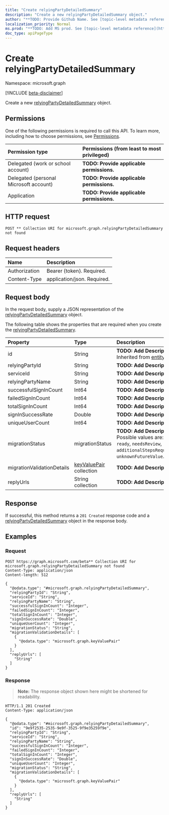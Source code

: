 ```yaml
---
title: "Create relyingPartyDetailedSummary"
description: "Create a new relyingPartyDetailedSummary object."
author: "**TODO: Provide Github Name. See [topic-level metadata reference](https://msgo.azurewebsites.net/add/document/guidelines/metadata.html#topic-level-metadata)**"
localization_priority: Normal
ms.prod: "**TODO: Add MS prod. See [topic-level metadata reference](https://msgo.azurewebsites.net/add/document/guidelines/metadata.html#topic-level-metadata)**"
doc_type: apiPageType
---
```


# Create relyingPartyDetailedSummary
Namespace: microsoft.graph

[!INCLUDE [beta-disclaimer](../../includes/beta-disclaimer.md)]

Create a new [relyingPartyDetailedSummary](../resources/relyingpartydetailedsummary.md) object.

## Permissions
One of the following permissions is required to call this API. To learn more, including how to choose permissions, see [Permissions](/graph/permissions-reference).

|Permission type|Permissions (from least to most privileged)|
|:---|:---|
|Delegated (work or school account)|**TODO: Provide applicable permissions.**|
|Delegated (personal Microsoft account)|**TODO: Provide applicable permissions.**|
|Application|**TODO: Provide applicable permissions.**|

## HTTP request

<!-- {
  "blockType": "ignored"
}
-->
``` http
POST ** Collection URI for microsoft.graph.relyingPartyDetailedSummary not found
```

## Request headers
|Name|Description|
|:---|:---|
|Authorization|Bearer {token}. Required.|
|Content-Type|application/json. Required.|

## Request body
In the request body, supply a JSON representation of the [relyingPartyDetailedSummary](../resources/relyingpartydetailedsummary.md) object.

The following table shows the properties that are required when you create the [relyingPartyDetailedSummary](../resources/relyingpartydetailedsummary.md).

|Property|Type|Description|
|:---|:---|:---|
|id|String|**TODO: Add Description** Inherited from [entity](../resources/entity.md)|
|relyingPartyId|String|**TODO: Add Description**|
|serviceId|String|**TODO: Add Description**|
|relyingPartyName|String|**TODO: Add Description**|
|successfulSignInCount|Int64|**TODO: Add Description**|
|failedSignInCount|Int64|**TODO: Add Description**|
|totalSignInCount|Int64|**TODO: Add Description**|
|signInSuccessRate|Double|**TODO: Add Description**|
|uniqueUserCount|Int64|**TODO: Add Description**|
|migrationStatus|migrationStatus|**TODO: Add Description**. Possible values are: `ready`, `needsReview`, `additionalStepsRequired`, `unknownFutureValue`.|
|migrationValidationDetails|[keyValuePair](../resources/synchronization-keyvaluepair.md) collection|**TODO: Add Description**|
|replyUrls|String collection|**TODO: Add Description**|



## Response

If successful, this method returns a `201 Created` response code and a [relyingPartyDetailedSummary](../resources/relyingpartydetailedsummary.md) object in the response body.

## Examples

### Request
<!-- {
  "blockType": "request",
  "name": "create_relyingpartydetailedsummary_from_"
}
-->
``` http
POST https://graph.microsoft.com/beta** Collection URI for microsoft.graph.relyingPartyDetailedSummary not found
Content-Type: application/json
Content-length: 512

{
  "@odata.type": "#microsoft.graph.relyingPartyDetailedSummary",
  "relyingPartyId": "String",
  "serviceId": "String",
  "relyingPartyName": "String",
  "successfulSignInCount": "Integer",
  "failedSignInCount": "Integer",
  "totalSignInCount": "Integer",
  "signInSuccessRate": "Double",
  "uniqueUserCount": "Integer",
  "migrationStatus": "String",
  "migrationValidationDetails": [
    {
      "@odata.type": "microsoft.graph.keyValuePair"
    }
  ],
  "replyUrls": [
    "String"
  ]
}
```


### Response
>**Note:** The response object shown here might be shortened for readability.
<!-- {
  "blockType": "response",
  "truncated": true,
  "@odata.type": "microsoft.graph.relyingPartyDetailedSummary"
}
-->
``` http
HTTP/1.1 201 Created
Content-Type: application/json

{
  "@odata.type": "#microsoft.graph.relyingPartyDetailedSummary",
  "id": "9e9f2535-2535-9e9f-3525-9f9e35259f9e",
  "relyingPartyId": "String",
  "serviceId": "String",
  "relyingPartyName": "String",
  "successfulSignInCount": "Integer",
  "failedSignInCount": "Integer",
  "totalSignInCount": "Integer",
  "signInSuccessRate": "Double",
  "uniqueUserCount": "Integer",
  "migrationStatus": "String",
  "migrationValidationDetails": [
    {
      "@odata.type": "microsoft.graph.keyValuePair"
    }
  ],
  "replyUrls": [
    "String"
  ]
}
```

